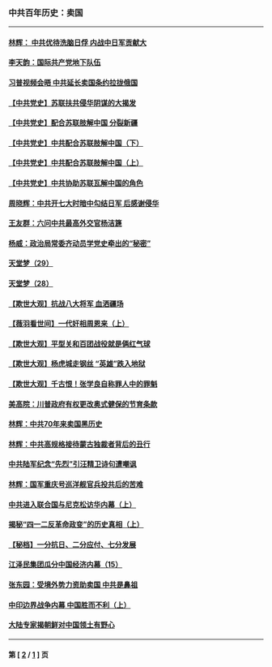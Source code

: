 ### 中共百年历史：卖国
---
#### [林辉： 中共优待洗脑日俘 内战中日军贡献大](../../pages/nf1176117/n13624644.md?06290430) 
#### [李天韵：国际共产党地下队伍](../../pages/nf1176117/n13611808.md?06290430) 
#### [习普视频会晤 中共延长卖国条约拉拢俄国](../../pages/nf1176117/n13060971.md?06290430) 
#### [【中共党史】苏联扶共侵华阴谋的大揭发](../../pages/nf1176117/n13056050.md?06290430) 
#### [【中共党史】配合苏联肢解中国 分裂新疆](../../pages/nf1176117/n13040700.md?06290430) 
#### [【中共党史】中共配合苏联肢解中国（下）](../../pages/nf1176117/n13035660.md?06290430) 
#### [【中共党史】中共配合苏联肢解中国（上）](../../pages/nf1176117/n13030262.md?06290430) 
#### [【中共党史】中共协助苏联瓦解中国的角色](../../pages/nf1176117/n13018109.md?06290430) 
#### [周晓辉：中共开七大时暗中勾结日军 后感谢侵华](../../pages/nf1176117/n12921960.md?06290430) 
#### [王友群：六问中共最高外交官杨洁篪](../../pages/nf1176117/n12836495.md?06290430) 
#### [杨威：政治局常委齐动员学党史牵出的“秘密”](../../pages/nf1176117/n12764642.md?06290430) 
#### [天堂梦（29）](../../pages/nf1176117/n12408465.md?06290430) 
#### [天堂梦（28）](../../pages/nf1176117/n12408309.md?06290430) 
#### [【欺世大观】抗战八大将军 血洒疆场](../../pages/nf1176117/n12357044.md?06290430) 
#### [【薇羽看世间】一代奸相周恩来（上）](../../pages/nf1176117/n12401109.md?06290430) 
#### [【欺世大观】平型关和百团战役就是俩红气球](../../pages/nf1176117/n12359157.md?06290430) 
#### [【欺世大观】杨虎城走钢丝 “英雄”跌入地狱](../../pages/nf1176117/n12358840.md?06290430) 
#### [【欺世大观】千古恨！张学良自称罪人中的罪魁](../../pages/nf1176117/n12358629.md?06290430) 
#### [美高院：川普政府有权更改奥式健保的节育条款](../../pages/nf1176117/n12242171.md?06290430) 
#### [林辉：中共70年来卖国黑历史](../../pages/nf1176117/n11552181.md?06290430) 
#### [林辉：中共高规格接待蒙古独裁者背后的丑行](../../pages/nf1176117/n11225005.md?06290430) 
#### [中共陆军纪念“先烈”引汪精卫诗句遭嘲讽](../../pages/nf1176117/n11153345.md?06290430) 
#### [林辉：国军重庆号巡洋舰官兵投共后的苦难](../../pages/nf1176117/n10997801.md?06290430) 
#### [中共进入联合国与尼克松访华内幕（上）](../../pages/nf1176117/n10138788.md?06290430) 
#### [揭秘“四一二反革命政变”的历史真相（上）](../../pages/nf1176117/n9996650.md?06290430) 
#### [【秘档】一分抗日、二分应付、七分发展](../../pages/nf1176117/n9331484.md?06290430) 
#### [江泽民集团瓜分中国经济内幕（15）](../../pages/nf1176117/n9268584.md?06290430) 
#### [张东园：受境外势力资助卖国 中共是鼻祖](../../pages/nf1176117/n9272480.md?06290430) 
#### [中印边界战争内幕 中国胜而不利（上）](../../pages/nf1176117/n9252458.md?06290430) 
#### [大陆专家揭朝鲜对中国领土有野心](../../pages/nf1176117/n9074056.md?06290430) 

---
#### 第 [ [2](./2.md?06290430) / [1](./1.md?06290430) ] 页
